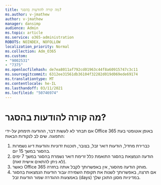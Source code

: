 ```yaml
---
title: מה קורה להודעות בהסגר?
ms.author: v-jmathew
author: v-jmathew
manager: dansimp
audience: Admin
ms.topic: article
ms.service: o365-administration
ROBOTS: NOINDEX, NOFOLLOW
localization_priority: Normal
ms.collection: Adm_O365
ms.custom:
- "9002531"
- "7375"
ms.openlocfilehash: de7ea8011af792cd01963c44f8a60915747c3c11
ms.sourcegitcommit: 6312ee31561db36104f32282d019d069ede69174
ms.translationtype: MT
ms.contentlocale: he-IL
ms.lasthandoff: 03/11/2021
ms.locfileid: "50746974"
---
```

# <a name="what-happens-to-quarantined-messages"></a>מה קורה להודעות בהסגר?

אם תבחר לא לעשות דבר, ההודעה תימחק על-ידי Office 365 באופן אוטומטי בעת התפוגה. שים לב לנקודות הבאות:

1. כברירת מחדל, הודעות דואר זבל, בצובר, תוכנות זדוניות והודעות דיוג נשמרות בהסגר במשך 15 יום.
2. הודעה הנמצאת בהסגר התואמת כלל זרימת דואר נשמרת בהסגר במשך 7 ימים (לא ניתן להתאים אישית זאת).
3. כאשר Office 365 מוחק הודעה מהסגר, אין באפשרותך לקבל אותה בחזרה.
4. אם תרצה, באפשרותך לשנות את תקופת השמירה עבור הודעות הנמצאות בהסגר באמצעות ההגדרה שמור הודעות זבל (days) במדיניות מסנן התוכן שלך.
